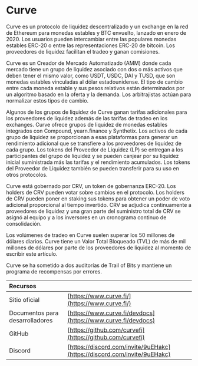 # Curve

Curve es un protocolo de liquidez descentralizado y un exchange en la red de Ethereum para monedas estables y BTC envuelto, lanzado en enero de 2020. Los usuarios pueden intercambiar entre las populares monedas estables ERC-20 o entre las representaciones ERC-20 de bitcoin. Los proveedores de liquidez facilitan el tradeo y ganan comisiones.

Curve es un Creador de Mercado Automatizado \(AMM\) donde cada mercado tiene un grupo de liquidez asociado con dos o más activos que deben tener el mismo valor, como USDT, USDC, DAI y TUSD, que son monedas estables vinculadas al dólar estadounidense. El tipo de cambio entre cada moneda estable y sus pesos relativos están determinados por un algoritmo basado en la oferta y la demanda. Los arbitrajistas actúan para normalizar estos tipos de cambio.

Algunos de los grupos de liquidez de Curve ganan tarifas adicionales para los proveedores de liquidez además de las tarifas de tradeo en los exchanges. Curve ofrece grupos de liquidez de monedas estables integrados con Compound, yearn.finance y Synthetix. Los activos de cada grupo de liquidez se proporcionan a esas plataformas para generar un rendimiento adicional que se transfiere a los proveedores de liquidez de cada grupo. Los tokens del Proveedor de Liquidez \(LP\) se entregan a los participantes del grupo de liquidez y se pueden canjear por su liquidez inicial suministrada más las tarifas y el rendimiento acumulados. Los tokens del Proveedor de Liquidez también se pueden transferir para su uso en otros protocolos.

Curve está gobernado por CRV, un token de gobernanza ERC-20. Los holders de CRV pueden votar sobre cambios en el protocolo. Los holders de CRV pueden poner en staking sus tokens para obtener un poder de voto adicional proporcional al tiempo invertido. CRV se adjudica continuamente a proveedores de liquidez y una gran parte del suministro total de CRV se asignó al equipo y a los inversores en un cronograma continuo de consolidación.

Los volúmenes de tradeo en Curve suelen superar los 50 millones de dólares diarios. Curve tiene un Valor Total Bloqueado \(TVL\) de más de mil millones de dólares por parte de los proveedores de liquidez al momento de escribir este artículo.

Curve se ha sometido a dos auditorías de Trail of Bits y mantiene un programa de recompensas por errores.

| Recursos                        |                                                                          |
|:------------------------------- |:------------------------------------------------------------------------ |
| Sitio oficial                   | [https://www.curve.fi/](https://www.curve.fi/)                           |
| Documentos para desarrolladores | [https://www.curve.fi/devdocs](https://www.curve.fi/devdocs)             |
| GitHub                          | [https://github.com/curvefi](https://github.com/curvefi)                 |
| Discord                         | [https://discord.com/invite/9uEHakc](https://discord.com/invite/9uEHakc) |

